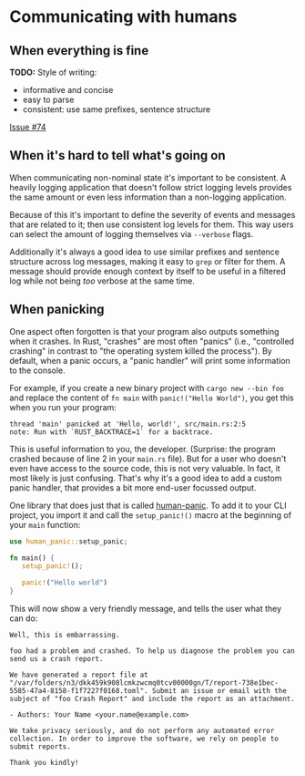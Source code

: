 # Communicating with humans

## When everything is fine

<aside class="todo">

**TODO:**
Style of writing:
- informative and concise
- easy to parse
- consistent: use same prefixes, sentence structure

[Issue #74](https://github.com/rust-lang-nursery/cli-wg/issues/74)

</aside>

## When it's hard to tell what's going on

When communicating non-nominal state it's important to be consistent.
A heavily logging application that doesn't follow strict logging levels
provides the same amount or even less information than a non-logging
application.

Because of this it's important to define the severity of events and
messages that are related to it; then use consistent log levels for them.
This way users can select the amount of logging themselves via `--verbose`
flags.

Additionally it's always a good idea to use similar prefixes and sentence
structure across log messages, making it easy to `grep` or filter for them.
A message should provide enough context by itself to be useful in a filtered
log while not being *too* verbose at the same time.


## When panicking

One aspect often forgotten is that
your program also outputs something when it crashes.
In Rust, "crashes" are most often "panics"
(i.e., "controlled crashing"
in contrast to "the operating system killed the process").
By default,
when a panic occurs,
a "panic handler" will print some information to the console.

For example,
if you create a new binary project
with `cargo new --bin foo`
and replace the content of `fn main` with `panic!("Hello World")`,
you get this when you run your program:

```console
thread 'main' panicked at 'Hello, world!', src/main.rs:2:5
note: Run with `RUST_BACKTRACE=1` for a backtrace.
```

This is useful information to you, the developer.
(Surprise: the program crashed because of line 2 in your `main.rs` file).
But for a user who doesn't even have access to the source code,
this is not very valuable.
In fact, it most likely is just confusing.
That's why it's a good idea to add a custom panic handler,
that provides a bit more end-user focussed output.

One library that does just that is called [human-panic].
To add it to your CLI project,
you import it
and call the `setup_panic!()` macro
at the beginning of your `main` function:

```rust
use human_panic::setup_panic;

fn main() {
   setup_panic!();

   panic!("Hello world")
}
```

This will now show a very friendly message,
and tells the user what they can do:

```console
Well, this is embarrassing.

foo had a problem and crashed. To help us diagnose the problem you can send us a crash report.

We have generated a report file at "/var/folders/n3/dkk459k908lcmkzwcmq0tcv00000gn/T/report-738e1bec-5585-47a4-8158-f1f7227f0168.toml". Submit an issue or email with the subject of "foo Crash Report" and include the report as an attachment.

- Authors: Your Name <your.name@example.com>

We take privacy seriously, and do not perform any automated error collection. In order to improve the software, we rely on people to submit reports.

Thank you kindly!
```

[human-panic]: https://crates.io/crates/human-panic
